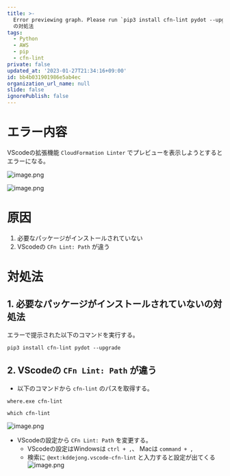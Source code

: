 ```yaml
---
title: >-
  Error previewing graph. Please run `pip3 install cfn-lint pydot --upgrade`
  の対処法
tags:
  - Python
  - AWS
  - pip
  - cfn-lint
private: false
updated_at: '2023-01-27T21:34:16+09:00'
id: bb4b031901986e5ab4ec
organization_url_name: null
slide: false
ignorePublish: false
---
```

# エラー内容

VScodeの拡張機能 `CloudFormation Linter` でプレビューを表示しようとするとエラーになる。

![image.png](https://qiita-image-store.s3.ap-northeast-1.amazonaws.com/0/449867/6fd4e49f-27be-0e1e-23e4-6c3b92de3a69.png)

![image.png](https://qiita-image-store.s3.ap-northeast-1.amazonaws.com/0/449867/7f78dc68-8638-f60c-75df-8560db862662.png)


# 原因
1. 必要なパッケージがインストールされていない
2. VScodeの `CFn Lint: Path` が違う

# 対処法
## 1. 必要なパッケージがインストールされていないの対処法
エラーで提示された以下のコマンドを実行する。
```
pip3 install cfn-lint pydot --upgrade
```

## 2. VScodeの `CFn Lint: Path` が違う
- 以下のコマンドから `cfn-lint` のパスを取得する。
```shell:Windowsの場合
where.exe cfn-lint
```
```shell:Mac または Linuxの場合
which cfn-lint
```

![image.png](https://qiita-image-store.s3.ap-northeast-1.amazonaws.com/0/449867/30fd49d2-33bb-fa68-7158-d66360ff6ffb.png)

- VScodeの設定から `CFn Lint: Path` を変更する。
    - VScodeの設定はWindowsは `ctrl + ,`、 Macは `command + ,`
    - 検索に `@ext:kddejong.vscode-cfn-lint` と入力すると設定が出てくる
![image.png](https://qiita-image-store.s3.ap-northeast-1.amazonaws.com/0/449867/7aff21ce-6933-a689-5b73-298560570e5b.png)
